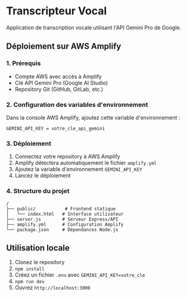 # Transcripteur Vocal

Application de transcription vocale utilisant l'API Gemini Pro de Google.

## Déploiement sur AWS Amplify

### 1. Prérequis
- Compte AWS avec accès à Amplify
- Clé API Gemini Pro (Google AI Studio)
- Repository Git (GitHub, GitLab, etc.)

### 2. Configuration des variables d'environnement

Dans la console AWS Amplify, ajoutez cette variable d'environnement :

```
GEMINI_API_KEY = votre_cle_api_gemini
```

### 3. Déploiement

1. Connectez votre repository à AWS Amplify
2. Amplify détectera automatiquement le fichier `amplify.yml`
3. Ajoutez la variable d'environnement `GEMINI_API_KEY`
4. Lancez le déploiement

### 4. Structure du projet

```
/
├── public/           # Frontend statique
│   └── index.html   # Interface utilisateur
├── server.js        # Serveur Express/API
├── amplify.yml      # Configuration Amplify
└── package.json     # Dépendances Node.js
```

## Utilisation locale

1. Clonez le repository
2. `npm install`
3. Créez un fichier `.env` avec `GEMINI_API_KEY=votre_cle`
4. `npm run dev`
5. Ouvrez `http://localhost:3000`